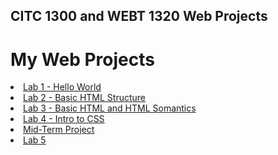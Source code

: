 ## CITC 1300 and WEBT 1320 Web Projects
<h1>My Web Projects</h1>

<ui>
    <li><a href="Lab 1/index.html">Lab 1 - Hello World</a></li>
    <li><a href="Lab 2/index.html" target="_blank">Lab 2 - Basic HTML 
    Structure</a></li>
    <li><a href="Lab 3/index.html" target="_blank">Lab 3 - Basic HTML 
    and HTML Somantics</a></li>
    <li><a href="Lab 4/index.html" target="_blank">Lab 4 - Intro to CSS</a></li>
    <li><a href="Mid-Term Project/index.html" target="_blank"> Mid-Term Project</a></li>
    <li><a href="Lab 5/index.html" target="_blank"> Lab 5 </a></li>
</ui>

